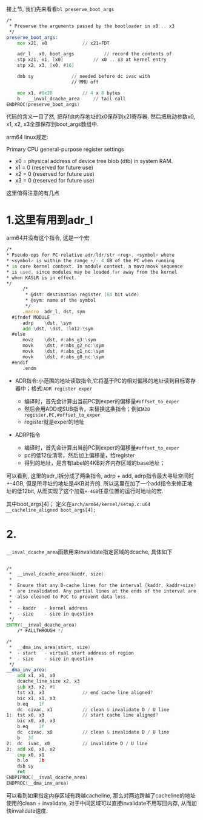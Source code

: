 接上节, 我们先来看看`bl preserve_boot_args`


```asm
/*
 * Preserve the arguments passed by the bootloader in x0 .. x3
 */
preserve_boot_args:
    mov x21, x0             // x21=FDT

    adr_l   x0, boot_args           // record the contents of
    stp x21, x1, [x0]           // x0 .. x3 at kernel entry
    stp x2, x3, [x0, #16]

    dmb sy              // needed before dc ivac with
                        // MMU off

    mov x1, #0x20           // 4 x 8 bytes
    b   __inval_dcache_area     // tail call
ENDPROC(preserve_boot_args)
```
代码的含义一目了然, 把存fdt内存地址的x0保存到x21寄存器. 然后把启动参数x0, x1, x2, x3全部保存到boot_args数组中.

arm64 linux规定:

Primary CPU general-purpose register settings

* x0 = physical address of device tree blob (dtb) in system RAM.
* x1 = 0 (reserved for future use)
* x2 = 0 (reserved for future use)
* x3 = 0 (reserved for future use)


这里值得注意的有几点

# 1.这里有用到adr_l

arm64并没有这个指令, 这是一个宏

```asm
/*
* Pseudo-ops for PC-relative adr/ldr/str <reg>, <symbol> where
* <symbol> is within the range +/- 4 GB of the PC when running
* in core kernel context. In module context, a movz/movk sequence
* is used, since modules may be loaded far away from the kernel
* when KASLR is in effect.
*/
      /*
       * @dst: destination register (64 bit wide)
       * @sym: name of the symbol
       */
      .macro  adr_l, dst, sym
  #ifndef MODULE
      adrp    \dst, \sym    
      add \dst, \dst, :lo12:\sym
  #else
      movz    \dst, #:abs_g3:\sym
      movk    \dst, #:abs_g2_nc:\sym
      movk    \dst, #:abs_g1_nc:\sym
      movk    \dst, #:abs_g0_nc:\sym
  #endif                
      .endm

```
* ADR指令:小范围的地址读取指令,它将基于PC的相对偏移的地址读到目标寄存器中；格式:`ADR register exper`

	* 编译时，首先会计算出当前PC到exper的偏移量`#offset_to_exper`
	* 然后会用ADD或SUB指令，来替换这条指令；例如`ADD register,PC,#offset_to_exper`
	* register就是exper的地址
* ADRP指令
	* 编译时，首先会计算出当前PC到exper的偏移量`#offset_to_exper`
	* pc的低12位清零，然后加上偏移量，给register
	* 得到的地址，是含有label的4KB对齐内存区域的base地址；

可以看到, 这里的adr_l拆分成了两条指令, adrp + add, adrp指令最大寻址空间时+-4GB, 但是所寻址的地址是4KB对齐的. 所以这里在加了一个add指令来修正地址的低12bit, 从而实现了这个加载`+-4GB`任意位置的运行时地址的宏.

其中boot_args[4]； 定义在`arch/arm64/kernel/setup.c:u64 __cacheline_aligned boot_args[4];`


# 2.

`__inval_dcache_area`函数用来invalidate指定区域的dcache, 具体如下

```asm

/*
 *  __inval_dcache_area(kaddr, size)
 *
 *  Ensure that any D-cache lines for the interval [kaddr, kaddr+size)
 *  are invalidated. Any partial lines at the ends of the interval are
 *  also cleaned to PoC to prevent data loss.
 *
 *  - kaddr   - kernel address
 *  - size    - size in question
 */
ENTRY(__inval_dcache_area)
    /* FALLTHROUGH */

/*
 *  __dma_inv_area(start, size)
 *  - start   - virtual start address of region
 *  - size    - size in question
 */ 
__dma_inv_area:
    add x1, x1, x0
    dcache_line_size x2, x3
    sub x3, x2, #1
    tst x1, x3              // end cache line aligned?
    bic x1, x1, x3
    b.eq    1f
    dc  civac, x1           // clean & invalidate D / U line
1:  tst x0, x3              // start cache line aligned?
    bic x0, x0, x3
    b.eq    2f
    dc  civac, x0           // clean & invalidate D / U line
    b   3f
2:  dc  ivac, x0            // invalidate D / U line
3:  add x0, x0, x2
    cmp x0, x1
    b.lo    2b
    dsb sy
    ret
ENDPIPROC(__inval_dcache_area)
ENDPROC(__dma_inv_area)
```
可以看到如果指定内存区域有跨越cacheline, 那么对两边跨越了cacheline的地址使用的clean + invalidate, 对于中间区域可以直接invalidate不用写回内存, 从而加快invalidate速度.